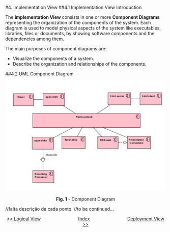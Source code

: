 #4. Implementation View
##4.1 Implementation View Introduction

The **Implementation View** consists  in one or more **Component Diagrams** representing the organization of the components of the system. Each diagram is used to model physical aspects of the system like executables, libraries, files or documents, by showing software components and the dependencies among them. 

The main purposes of component diagrams are:

* Visualize the components of a system.
* Describe the organization and relationships of the components.

##4.2 UML Component Diagram

<p align="center">
  <img src="https://github.com/mariateresachaves/bigbluebutton/blob/master/ESOF-DOCS/Software_Architecture/images/component_diagram_1.png">
  <span class="caption">
        <p align="center"><b>Fig. 1</b> - Component Diagram</p>
        </span>
</p>

//falta descrição de cada ponto.
//to be continued...

<p align=center>
  <a href="https://github.com/mariateresachaves/bigbluebutton/blob/master/ESOF-DOCS/Software_Architecture/Logical%20View.md#3-logical_view"><< Logical View</a>
  &nbsp;&nbsp;&nbsp;&nbsp;&nbsp;&nbsp;&nbsp;&nbsp;&nbsp;&nbsp;&nbsp;&nbsp;&nbsp;&nbsp;&nbsp;&nbsp;&nbsp;&nbsp;&nbsp;&nbsp;&nbsp;&nbsp;&nbsp;&nbsp;&nbsp;&nbsp;&nbsp;&nbsp;
  <a href="https://github.com/mariateresachaves/bigbluebutton/blob/master/ESOF-DOCS/Software_Architecture/Index.md">Index</a>
  &nbsp;&nbsp;&nbsp;&nbsp;&nbsp;&nbsp;&nbsp;&nbsp;&nbsp;&nbsp;&nbsp;&nbsp;&nbsp;&nbsp;&nbsp;&nbsp;&nbsp;&nbsp;&nbsp;&nbsp;&nbsp;&nbsp;&nbsp;&nbsp;&nbsp;&nbsp;&nbsp;&nbsp;
  <a href="https://github.com/mariateresachaves/bigbluebutton/blob/master/ESOF-DOCS/Software_Architecture/Deployment%20View.md">Deployment View >></a>
</p>
